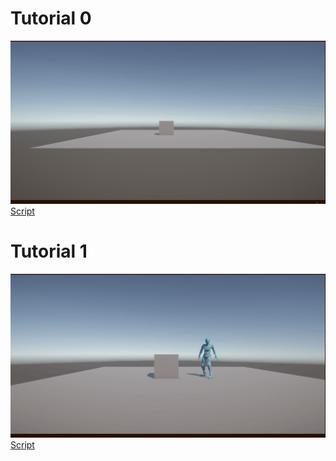 # Tutorial 0
![Tutorial0](Tutorial0.gif)
[Script](Assets\Scripts/LaunchCube.cs)
# Tutorial 1
![Tutorial1](Tutorial1.gif)
[Script](Assets\Scripts/Animate.cs)
